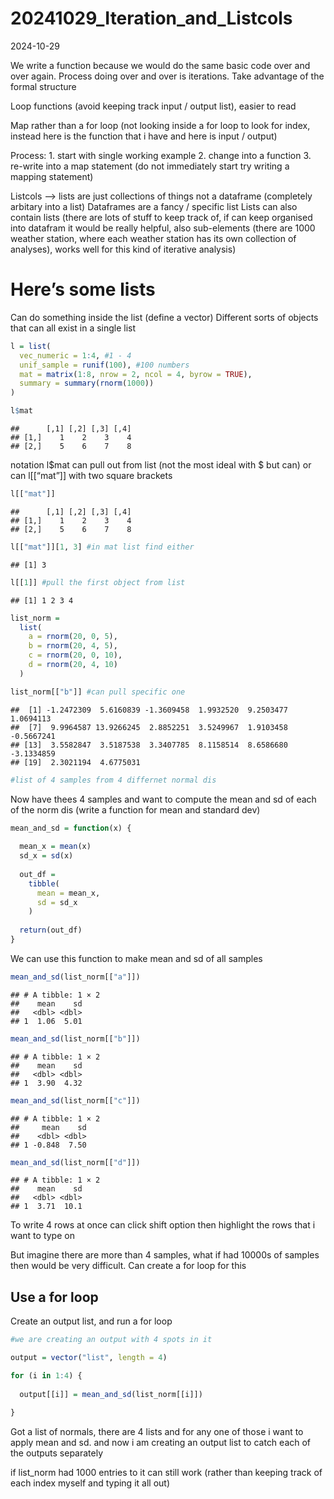 20241029_Iteration_and_Listcols
================
2024-10-29

We write a function because we would do the same basic code over and
over again. Process doing over and over is iterations. Take advantage of
the formal structure

Loop functions (avoid keeping track input / output list), easier to read

Map rather than a for loop (not looking inside a for loop to look for
index, instead here is the function that i have and here is input /
output)

Process: 1. start with single working example 2. change into a function
3. re-write into a map statement (do not immediately start try writing a
mapping statement)

Listcols –\> lists are just collections of things not a dataframe
(completely arbitary into a list) Dataframes are a fancy / specific list
Lists can also contain lists (there are lots of stuff to keep track of,
if can keep organised into datafram it would be really helpful, also
sub-elements (there are 1000 weather station, where each weather station
has its own collection of analyses), works well for this kind of
iterative analysis)

# Here’s some lists

Can do something inside the list (define a vector) Different sorts of
objects that can all exist in a single list

``` r
l = list(
  vec_numeric = 1:4, #1 - 4
  unif_sample = runif(100), #100 numbers 
  mat = matrix(1:8, nrow = 2, ncol = 4, byrow = TRUE),
  summary = summary(rnorm(1000))
)

l$mat
```

    ##      [,1] [,2] [,3] [,4]
    ## [1,]    1    2    3    4
    ## [2,]    5    6    7    8

notation l\$mat can pull out from list (not the most ideal with \$ but
can) or can l\[\[“mat”\]\] with two square brackets

``` r
l[["mat"]]
```

    ##      [,1] [,2] [,3] [,4]
    ## [1,]    1    2    3    4
    ## [2,]    5    6    7    8

``` r
l[["mat"]][1, 3] #in mat list find either 
```

    ## [1] 3

``` r
l[[1]] #pull the first object from list
```

    ## [1] 1 2 3 4

``` r
list_norm = 
  list(
    a = rnorm(20, 0, 5),
    b = rnorm(20, 4, 5),
    c = rnorm(20, 0, 10),
    d = rnorm(20, 4, 10)
  )

list_norm[["b"]] #can pull specific one
```

    ##  [1] -1.2472309  5.6160839 -1.3609458  1.9932520  9.2503477  1.0694113
    ##  [7]  9.9964587 13.9266245  2.8852251  3.5249967  1.9103458 -0.5667241
    ## [13]  3.5582847  3.5187538  3.3407785  8.1158514  8.6586680 -3.1334859
    ## [19]  2.3021194  4.6775031

``` r
#list of 4 samples from 4 differnet normal dis
```

Now have thees 4 samples and want to compute the mean and sd of each of
the norm dis (write a function for mean and standard dev)

``` r
mean_and_sd = function(x) {
  
  mean_x = mean(x)
  sd_x = sd(x)
  
  out_df = 
    tibble(
      mean = mean_x, 
      sd = sd_x
    )
  
  return(out_df)
}
```

We can use this function to make mean and sd of all samples

``` r
mean_and_sd(list_norm[["a"]])
```

    ## # A tibble: 1 × 2
    ##    mean    sd
    ##   <dbl> <dbl>
    ## 1  1.06  5.01

``` r
mean_and_sd(list_norm[["b"]])
```

    ## # A tibble: 1 × 2
    ##    mean    sd
    ##   <dbl> <dbl>
    ## 1  3.90  4.32

``` r
mean_and_sd(list_norm[["c"]])
```

    ## # A tibble: 1 × 2
    ##     mean    sd
    ##    <dbl> <dbl>
    ## 1 -0.848  7.50

``` r
mean_and_sd(list_norm[["d"]])
```

    ## # A tibble: 1 × 2
    ##    mean    sd
    ##   <dbl> <dbl>
    ## 1  3.71  10.1

To write 4 rows at once can click shift option then highlight the rows
that i want to type on

But imagine there are more than 4 samples, what if had 10000s of samples
then would be very difficult. Can create a for loop for this

## Use a for loop

Create an output list, and run a for loop

``` r
#we are creating an output with 4 spots in it 

output = vector("list", length = 4)

for (i in 1:4) {
  
  output[[i]] = mean_and_sd(list_norm[[i]])
  
}
```

Got a list of normals, there are 4 lists and for any one of those i want
to apply mean and sd. and now i am creating an output list to catch each
of the outputs separately

if list_norm had 1000 entries to it can still work (rather than keeping
track of each index myself and typing it all out)
